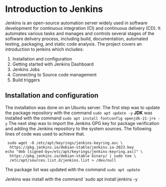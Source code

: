 # Introduction to Jenkins

Jenkins is an open-source automation server widely used in software development for continuous integration (CI) and continuous delivery (CD). It automates various tasks and manages and controls several stages of the software delivery process, including build, documentation, automated testing, packaging, and static code analysis. The project covers an introduction to jenkins which includes:
1. Installation and configuration
2. Getting started with Jenkins Dashboard
3. Jenkins Jobs
4. Connecting to Source code management
5. Build triggers


## Installation and configuration
The installation was done on an Ubuntu server. The first step was to update the package repository with the command `sudo apt update -y`
**JDK** was installed with the command `sudo apt install fontconfig openjdk-21-jre -y`
The next step was to import the Jenkins GPG key for package verification and adding the Jenkins repository to the system sources. The following lines of code was used to achieve that.

```
 sudo wget -O /etc/apt/keyrings/jenkins-keyring.asc \
  https://pkg.jenkins.io/debian-stable/jenkins.io-2023.key
echo "deb [signed-by=/etc/apt/keyrings/jenkins-keyring.asc]" \
  https://pkg.jenkins.io/debian-stable binary/ | sudo tee \
  /etc/apt/sources.list.d/jenkins.list > /dev/null

```
The package list was updated with the command `sudo apt update`

Jenkins was install with the command `sudo apt install jenkins -y
